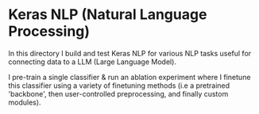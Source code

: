 # Keras NLP (Natural Language Processing)
In this directory I build and test Keras NLP for various NLP tasks useful for connecting data to a LLM (Large Language Model). 

I pre-train a single classifier & run an ablation experiment where I finetune this classifier using a variety of finetuning methods (i.e a pretrained 'backbone', then user-controlled preprocessing, and finally custom modules).